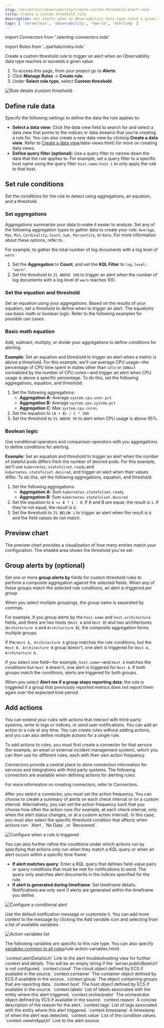 ```yaml
---
slug: /serverless/observability/create-custom-threshold-alert-rule
title: Create a custom threshold rule
description: Get alerts when an Observability data type reach a given value.
tags: [ 'serverless', 'observability', 'how-to', 'alerting' ]
---
```


<p><DocBadge template="technical preview" /></p>

import Connectors from './alerting-connectors.mdx'

import Roles from '../partials/roles.mdx'

<Roles role="Editor" goal="create a custom threshold rule" />

Create a custom threshold rule to trigger an alert when an Observability data type reaches or exceeds a given value.

1. To access this page, from your project go to **Alerts**.
1. Click **Manage Rules** -> **Create rule**.
1. Under **Select rule type**, select **Custom threshold**.

![Rule details (custom threshold)](../images/custom-threshold-rule.png)

<div id="custom-threshold-scope"></div>

## Define rule data

Specify the following settings to define the data the rule applies to:

* **Select a data view:** Click the data view field to search for and select a data view that points to the indices or data streams that you're creating a rule for. You can also create a _new_ data view by clicking **Create a data view**. Refer to [Create a data view](http://example.co)/data-views.html) for more on creating data views.
* **Define query filter (optional):** Use a query filter to narrow down the data that the rule applies to. For example, set a query filter to a specific host name using the query filter `host.name:host-1` to only apply the rule to that host.

<div id="custom-threshold-rule-conditions"></div>

## Set rule conditions

Set the conditions for the rule to detect using aggregations, an equation, and a threshold.

<div id="custom-threshold-aggregation"></div>

### Set aggregations

Aggregations summarize your data to make it easier to analyze.
Set any of the following aggregation types to gather data to create your rule:
`Average`, `Max`, `Min`, `Cardinality`, `Count`, `Sum,` `Percentile`, or `Rate`.
For more information about these options, refer to <DocLink slug="/serverless/observability/aggregationOptions" />.

For example, to gather the total number of log documents with a log level of `warn`:

1. Set the **Aggregation** to **Count**, and set the **KQL Filter** to `log.level: "warn"`.
1. Set the threshold to `IS ABOVE 100` to trigger an alert when the number of log documents with a log level of `warn` reaches 100.

<div id="custom-threshold-equation"></div>

### Set the equation and threshold

Set an equation using your aggregations. Based on the results of your equation, set a threshold to define when to trigger an alert. The equations use basic math or boolean logic. Refer to the following examples for possible use cases.

<div id="custom-threshold-math-equation"></div>

### Basic math equation

Add, subtract, multiply, or divide your aggregations to define conditions for alerting.

**Example:**
Set an equation and threshold to trigger an alert when a metric is above a threshold. For this example, we'll use average CPU usage—the percentage of CPU time spent in states other than `idle` or `IOWait` normalized by the number of CPU cores—and trigger an alert when CPU usage is above a specific percentage. To do this, set the following aggregations, equation, and threshold:

1. Set the following aggregations:
    * **Aggregation A:** Average `system.cpu.user.pct`
    * **Aggregation B:** Average `system.cpu.system.pct`
    * **Aggregation C:** Max `system.cpu.cores`.
1. Set the equation to `(A + B) / C * 100`
1. Set the threshold to `IS ABOVE 95` to alert when CPU usage is above 95%.

<div id="custom-threshold-boolean-equation"></div>

### Boolean logic

Use conditional operators and comparison operators with you aggregations to define conditions for alerting.

**Example:**
Set an equation and threshold to trigger an alert when the number of stateful pods differs from the number of desired pods. For this example, we'll use `kubernetes.statefulset.ready` and `kubernetes.statefulset.desired`, and trigger an alert when their values differ. To do this, set the following aggregations, equation, and threshold:

1. Set the following aggregations:
    * **Aggregation A:** Sum `kubernetes.statefulset.ready`
    * **Aggregation B:** Sum `kubernetes.statefulset.desired`
1. Set the equation to `A == B ? 1 : 0`. If A and B are equal, the result is `1`. If they're not equal, the result is `0`.
1. Set the threshold to `IS BELOW 1` to trigger an alert when the result is `0` and the field values do not match.

<div id="custom-threshold-chart-preview"></div>

## Preview chart

The preview chart provides a visualization of how many entries match your configuration.
The shaded area shows the threshold you've set.

<div id="custom-threshold-group-by"></div>

## Group alerts by (optional)

Set one or more **group alerts by** fields for custom threshold rules to perform a composite aggregation against the selected fields.
When any of these groups match the selected rule conditions, an alert is triggered _per group_.

When you select multiple groupings, the group name is separated by commas.

For example, if you group alerts by the `host.name` and `host.architecture` fields, and there are two hosts (`Host A` and `Host B`) and two architectures (`Architecture A` and `Architecture B`), the composite aggregation forms multiple groups.

If the `Host A, Architecture A` group matches the rule conditions, but the `Host B, Architecture B` group doesn't, one alert is triggered for `Host A, Architecture A`.

If you select one field—for example, `host.name`—and `Host A` matches the conditions but `Host B` doesn't, one alert is triggered for `Host A`.
If both groups match the conditions, alerts are triggered for both groups.

When you select **Alert me if a group stops reporting data**, the rule is triggered if a group that previously reported metrics does not report them again over the expected time period.

## Add actions

You can extend your rules with actions that interact with third-party systems, write to logs or indices, or send user notifications. You can add an action to a rule at any time. You can create rules without adding actions, and you can also define multiple actions for a single rule.

To add actions to rules, you must first create a connector for that service (for example, an email or external incident management system), which you can then use for different rules, each with their own action frequency.

<DocAccordion buttonContent="Connector types">
Connectors provide a central place to store connection information for services and integrations with third party systems.
The following connectors are available when defining actions for alerting rules:

<Connectors />

For more information on creating connectors, refer to <DocLink slug="/serverless/action-connectors">Connectors</DocLink>.

</DocAccordion>

<DocAccordion buttonContent="Action frequency">
After you select a connector, you must set the action frequency.
You can choose to create a summary of alerts on each check interval or on a custom interval.
Alternatively, you can set the action frequency such that you choose how often the action runs (for example,
at each check interval, only when the alert status changes, or at a custom action interval).
In this case, you must also select the specific threshold condition that affects when actions run: `Alert`, `No Data`, or `Recovered`.

![Configure when a rule is triggered](../images/custom-threshold-run-when.png)

You can also further refine the conditions under which actions run by specifying that actions only run when they match a KQL query or when an alert occurs within a specific time frame:

- **If alert matches query**: Enter a KQL query that defines field-value pairs or query conditions that must be met for notifications to send. The query only searches alert documents in the indices specified for the rule.
- **If alert is generated during timeframe**: Set timeframe details. Notifications are only sent if alerts are generated within the timeframe you define.

![Configure a conditional alert](../images/logs-threshold-conditional-alert.png)

</DocAccordion>

<DocAccordion buttonContent="Action variables">
Use the default notification message or customize it.
You can add more context to the message by clicking the Add variable icon <DocIcon type="indexOpen" title="Add variable" /> and selecting from a list of available variables.

![Action variables list](../images/action-variables-popup.png)

The following variables are specific to this rule type.
You can also specify [variables common to all rules](http://example.co)/rule-action-variables.html).

<DocDefList>
    <DocDefTerm>`context.alertDetailsUrl`</DocDefTerm>
    <DocDefDescription>
        Link to the alert troubleshooting view for further context and details. This will be an empty string if the `server.publicBaseUrl` is not configured.
    </DocDefDescription>
    <DocDefTerm>`context.cloud`</DocDefTerm>
    <DocDefDescription>
        The cloud object defined by ECS if available in the source.
    </DocDefDescription>
    <DocDefTerm>`context.container`</DocDefTerm>
    <DocDefDescription>
        The container object defined by ECS if available in the source.
    </DocDefDescription>
    <DocDefTerm>`context.group`</DocDefTerm>
    <DocDefDescription>
        The object containing groups that are reporting data.
    </DocDefDescription>
    <DocDefTerm>`context.host`</DocDefTerm>
    <DocDefDescription>
        The host object defined by ECS if available in the source.
    </DocDefDescription>
    <DocDefTerm>`context.labels`</DocDefTerm>
    <DocDefDescription>
        List of labels associated with the entity where this alert triggered.
    </DocDefDescription>
    <DocDefTerm>`context.orchestrator`</DocDefTerm>
    <DocDefDescription>
        The orchestrator object defined by ECS if available in the source.
    </DocDefDescription>
    <DocDefTerm>`context.reason`</DocDefTerm>
    <DocDefDescription>
        A concise description of the reason for the alert.
    </DocDefDescription>
    <DocDefTerm>`context.tags`</DocDefTerm>
    <DocDefDescription>
        List of tags associated with the entity where this alert triggered.
    </DocDefDescription>
    <DocDefTerm>`context.timestamp`</DocDefTerm>
    <DocDefDescription>
        A timestamp of when the alert was detected.
    </DocDefDescription>
    <DocDefTerm>`context.value`</DocDefTerm>
    <DocDefDescription>
        List of the condition values.
    </DocDefDescription>
    <DocDefTerm>`context.viewInAppUrl`</DocDefTerm>
    <DocDefDescription>
        Link to the alert source.
    </DocDefDescription>
</DocDefList>

</DocAccordion>
